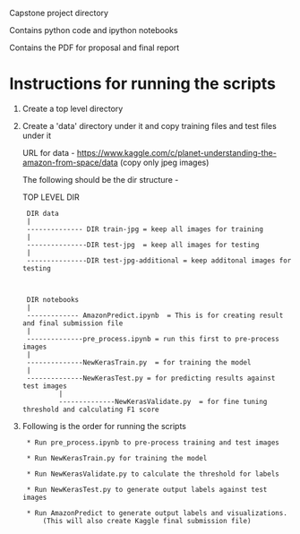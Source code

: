 Capstone project directory

Contains python code and ipython notebooks

Contains the PDF for proposal and final report


Instructions for running the scripts
=====================================

1) Create a top level directory
2) Create a 'data' directory under it and copy training files and test files under it

	URL for data - https://www.kaggle.com/c/planet-understanding-the-amazon-from-space/data
	(copy only jpeg images)


   The following should be the dir structure - 


	TOP LEVEL DIR


		DIR data
		|
		-------------- DIR train-jpg = keep all images for training
		|
		---------------DIR test-jpg  = keep all images for testing
		|
		---------------DIR test-jpg-additional = keep additonal images for testing



		DIR notebooks 
		|
		------------- AmazonPredict.ipynb  = This is for creating result  and final submission file
		|
		--------------pre_process.ipynb = run this first to pre-process images
		|
		--------------NewKerasTrain.py  = for training the model
		|
		--------------NewKerasTest.py = for predicting results against test images
                |
                --------------NewKerasValidate.py  = for fine tuning threshold and calculating F1 score


3) Following is the order for running the scripts 

		* Run pre_process.ipynb to pre-process training and test images

		* Run NewKerasTrain.py for training the model

		* Run NewKerasValidate.py to calculate the threshold for labels

		* Run NewKerasTest.py to generate output labels against test images

		* Run AmazonPredict to generate output labels and visualizations. 
			(This will also create Kaggle final submission file)

